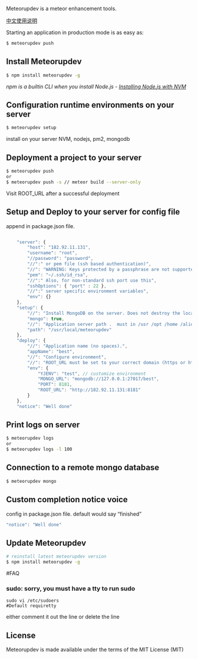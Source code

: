   

Meteorupdev is a meteor enhancement tools.

[中文使用说明](https://github.com/meteorup/meteorupdev/blob/master/README.zh_CN.md)

Starting an application in production mode is as easy as:

```bash
$ meteorupdev push
```

## Install Meteorupdev

```bash
$ npm install meteorupdev -g
```

*npm is a builtin CLI when you install Node.js - [Installing Node.js with NVM](https://keymetrics.io/2015/02/03/installing-node-js-and-io-js-with-nvm/)*

## Configuration runtime environments on your server

```bash
$ meteorupdev setup
```

install on your server NVM, nodejs, pm2, mongodb

## Deployment a project to your server

```bash
$ meteorupdev push
or 
$ meteorupdev push -s // meteor build --server-only
```

Visit ROOT_URL after a successful deployment

## Setup and Deploy to your server for config file
append in package.json file.
```js

    "server": {
        "host": "182.92.11.131",
        "username": "root",
        "//password": "password",
        "//":" or pem file (ssh based authentication)",
        "//": "WARNING: Keys protected by a passphrase are not supported",
        "pem": "~/.ssh/id_rsa",
        "//":" Also, for non-standard ssh port use this",
        "sshOptions": { "port" : 22 },
        "//":" server specific environment variables",
        "env": {}
    },
    "setup": {
		"//": "Install MongoDB on the server. Does not destroy the local MongoDB on future setups",
		"mongo": true,
		"//": "Application server path .  must in /usr /opt /home /alidata directory.",
		"path": "/usr/local/meteorupdev"
    },
    "deploy": {
		"//": "Application name (no spaces).",
		"appName": "best",
		"//": "Configure environment",
		"//": "ROOT_URL must be set to your correct domain (https or http)",
	    "env": {
			"YJENV": "test", // customize environment
            "MONGO_URL": "mongodb://127.0.0.1:27017/best",
			"PORT": 8181,
			"ROOT_URL": "http://182.92.11.131:8181"
		}
    },
    "notice": "Well done"

```

## Print logs on server

```bash
$ meteorupdev logs
or
$ meteorupdev logs -l 100
```

## Connection to a remote mongo database

```bash
$ meteorupdev mongo
```


## Custom completion notice voice
config in package.json file. default would say “finished”
```js
"notice": "Well done"
```


## Update Meteorupdev

```bash
# reinstall latest meteorupdev version
$ npm install meteorupdev -g
```

#FAQ

### sudo: sorry, you must have a tty to run sudo

```
sudo vi /etc/sudoers
#Default requiretty
```
either comment it out the line or delete the line


## License

Meteorupdev is made available under the terms of the MIT License (MIT)

